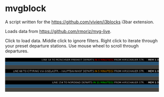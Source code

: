 # mvgblock

A script written for the https://github.com/vivien/i3blocks i3bar extension.

Loads data from https://github.com/rmoriz/mvg-live.

Click to load data.
Middle click to ignore filters.
Right click to iterate through your preset departure stations.
Use mouse wheel to scroll through departures.

![mvgblock Screenshot](mvgblock-screenshot.png?raw=true)
